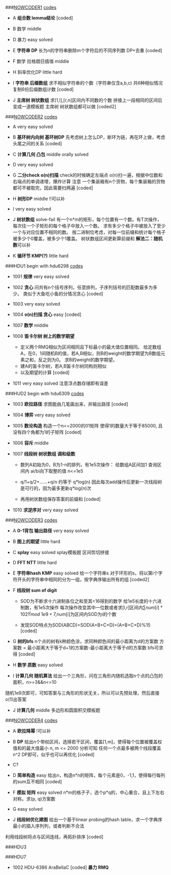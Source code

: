 ###[NOWCODER1](https://www.nowcoder.com/acm/contest/139#question)
[codes](https://github.com/RandomVar/ACM/tree/master/Contests/multi/7.19nowcoder.1)

+ A **组合数 lemma结论**  [coded]

+ B 数学 middle
+ D 暴力 easy solved

+ E **字符串 DP**
长为n的字符串删除m个字符后的不同序列数 
DP+去重
[coded]

+ F 数学 拉格朗日插值 middle
+ H 斜率优化DP little hard

+ I **字符串 后缀数组**
求不相似字符串的个数（字符串仅含a,b,c) 
共6种相似情况 复制6份后缀数组计数
[coded]

+ J **主席树 树状数组**
求[1,l],[r,n]区间内不同数的个数
拼接上一段相同的区间后变成一道模板题
主席树 树状数组都可以做
[coded2]


###[NOWCODER2](https://www.nowcoder.com/acm/contest/140#question)
[codes](https://github.com/RandomVar/ACM/tree/master/Contests/multi/7.21nowcoder.2)

+ A very easy solved

+ B **基环树内向树 基环树DP**
先考虑树上怎么DP，断环为链，再在环上做，考虑头尾之间的关系
[coded]

+ C **计算几何 凸包** middle  orally solved 
+ D very easy solved

+ G **二分check o(n)扫描**
check的时候确定左端点 o(n)扫一遍，根据中位数和右端点的单调递增，爆炸计算
注意 一个集装箱有n个货物，每个集装箱的货物都可不被取完，因此需要扫两遍
[coded]

+ H **树形DP** middle !!可以补
+ I very easy solved

+ J **树状数组** solve-fail
有一个n*m的矩形，每个位置有一个数。有T次操作，每次往一个子矩形的每个格子中放入一个数。 求有多少个格子中被放入了至少一个与对应位置不相同的数。 
按二进制位考虑，对每一位前缀和统计每个格子被多少个0覆盖，被多少个1覆盖。
树状数组区间更新算前缀和
**解法二：随机数**可以补

+ K **循环节 KMP(?)** little hard


###HDU1
begin with hdu6298 [codes](https://github.com/RandomVar/ACM/tree/master/Contests/multi/7.23hdu1)

+ 1001 **规律** very easy solved 
+ 1002 **贪心**
问共有n个括号序列，任意排列，子序列括号的匹配数最多为多少。
类似于大鱼吃小鱼的分情况贪心
[coded]

+ 1003 very easy solved
+ 1004 **o(n)扫描 贪心** easy [coded]
+ 1007 **数学** middle

+ 1008 **笛卡尔树 树上的数学期望**
   + 定义两个RMQ相似为区间相同且下标最小的最大值位置相同。
   给定数组A，在0，1间随机B的值，若A,B相似，则B的weight的数学期望为B数组元素之和，反之则为0。
   求B的weight的数学期望。
   + 建A的笛卡尔树，若A,B笛卡尔树同构则相似
   + 以及期望的计算
[coded]

+ 1011 very easy solved 
注意浮点数存储即有误差


###HUD2
begin with hdu6309 [codes](https://github.com/RandomVar/ACM/tree/master/Contests/multi/7.25hdu2)

+ 1003 **欧拉路径** 
求图能由几笔画出来，并输出路径
[coded]

+ 1004 **博弈** very easy solved

+ 1005 **数论构造**
构造一个n<=2000的01矩阵 使得1的数量大于等于85000, 且没有四个角都为1的子矩阵
[coded]

+ 1006 **容斥** middle

+ 1007 **线段树 树状数组 调和级数**
  + 数列A初始为0，B为1-n的排列，有1e5次操作：
    给数组A区间加1
    查询区间内 ai/bi向下取整的值
    n<=1e5

  + q/1+q/2+……+q/n 约等于 q\*log(n)
    因此每次add操作后更新一次线段树是可行的，因为最多更新q*log(n)次
   + 再用树状数组保存答案的前缀和
[coded] 

+ 1010 **求逆序对** very easy solved


###[NOWCODER3](https://www.nowcoder.com/acm/contest/141#question)
[codes](https://github.com/RandomVar/ACM/tree/master/Contests/multi/7.26nowcoer.3)

+ A **0-1背包 输出路径** very easy solved 
+ B **图上的期望** little hard
+ C **splay**  easy solved
splay模板题 区间剪切拼接
+ D **FFT NTT** little hard

+ E **字符串hash KMP** easy solved
给一个字符串s
对于环形的s，将以第i个字符开头的字符串中相同的分为一组，按字典序输出所有的组
[coded2]

+ F **线段树 sum of digit**
  + SOD为不断求十六进制各位之和至其<16得到的数字
给1e5长度的十六进制数，有1e5次操作
每次操作改变其中一位数或者求[l,r]区间内$\sum num[i]*1021^{i} mod$ $1e9+7$,num[i]为区间内SOD为i的个数

  + 发现SOD特点为SOD(ABCD)=SOD(A+B+C+D)=(A+B+C+D)%15
[coded]

+ G **树的bfs**
n个点的树有k种颜色涂，求同种颜色间的最小距离为d的方案数
方案数 = 最小距离大于等于d+1的方案数-最小距离大于等于d的方案数
bfs可求得
[coded]

+ H **数学 质数** easy solved
+ I **计算几何 随机算法**
给出一个三角形，问在三角形内随机选取n个点的凸包的面积，n>=3&&n<=10

随机1e9次即可，可知答案与三角形的形状无关，所以可以先预处理，然后直接o(1)出答案

+ J **计算几何** middle 
多边形和圆面积交模板题


###[NOWCODER4](https://www.nowcoder.com/acm/contest/142#question)
[codes](https://github.com/RandomVar/ACM/tree/master/Contests/multi/7.28nowcoder4)

+ A **欧拉降幂** !可以补
+ B **DP** 
给出n个带权区间，选择若干区间，覆盖[1,m]，使得每个位置被覆盖权值和的最大值最小 n, m <= 2000
分析可知 任何一个点最多被两个线段覆盖
n^2 DP即可，似乎也可以再优化
[coded]

+ C?

+ D **简单构造** easy 
给出n，构造n*n的矩阵，每个元素是0，-1,1，使得每⾏每列的sum互不相同 
[coded]

+ F **模拟 矩阵** easy solved
n\*m的格⼦子，选个p*q的，中心重合，且上下左右对称。求(p, q)⽅案数
+ G easy solved

+ J **线段树优化建图** 
给出一个基于linear probing的hash table，求⼀个字典序最小的插⼊序列列，或者判断不合法 

利用线段树将点与区间连线，再拓扑排序
[coded]


###HDU3



###HDU7
+ 1002 HDU-6386 AraBellaC  [coded]
**暴力 RMQ**


